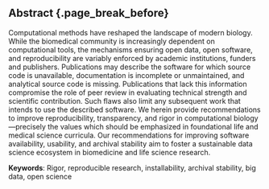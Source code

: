 ## Abstract {.page_break_before}
Computational methods have reshaped the landscape of modern biology.
While the biomedical community is increasingly dependent on
computational tools, the mechanisms ensuring open data, open software,
and reproducibility are variably enforced by academic institutions,
funders and publishers. Publications may describe the software for which
source code is unavailable, documentation is incomplete or unmaintained,
and analytical source code is missing. Publications that lack this
information compromise the role of peer review in evaluating technical
strength and scientific contribution. Such flaws also limit any
subsequent work that intends to use the described software. We herein
provide recommendations to improve reproducibility, transparency, and
rigor in computational biology—precisely the values which should be
emphasized in foundational life and medical science curricula. Our
recommendations for improving software availability, usability, and
archival stability aim to foster a sustainable data science ecosystem in
biomedicine and life science research.

**Keywords**: Rigor, reproducible research, installability, archival
stability, big data, open science
